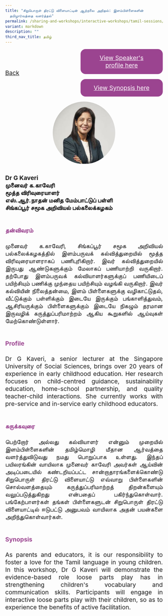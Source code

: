 ```yaml
---
title: "சிறுபொருள் திரட்டு விளையாட்டின் ஆற்றலை அறிதல்: இளம்பிள்ளைகளின்
  தமிழார்வத்தை வளர்த்தல்"
permalink: /sharing-and-workshops/interactive-workshops/tamil-sessions/tl7/
variant: markdown
description: ""
third_nav_title: தமிழ்
---
```

<style>
.entry-title{
  font-size: 2.25rem;
  font-weight: 700;
  margin-bottom: 2rem;
  text-align: center;
}
.entry-content p{
  text-align: justify;
}

.entry-title.supported-by{
  margin-bottom: 0;
  margin-top: 3rem;
}

.entry-content .buttons-container{
  align-items: center;
  column-gap: 1rem;
  display: flex;
  flex-wrap: wrap;
  justify-content: center;
}
.entry-content .buttons-container .btn-link{
  background-color: #7431e8;
  border-radius: 0.4rem;
  color: #fff;
  font-size: 1.5rem;
  margin-bottom: 1rem;
  padding: 15px 20px;
  text-align: center;
  text-decoration: none;
  width: 15rem;
}
.entry-content .buttons-container .btn-link:hover{
  background-color: lightgrey;
}

.entry-content.sharing-sessions{
  align-items: center;
  display: flex;
  flex-direction: column;
  row-gap: 1.5rem;
}
.entry-content.sharing-sessions .session-item{
  align-items: flex-start;
  background-color:#d84178;
  border-radius: 0.5rem;
  color: #ffffff;
  row-gap: 2rem;
  display: flex;
  font-size: 1.1rem;
  flex-direction: column;
  line-height: 1.2;
  justify-content: space-between;
  margin-bottom: 2rem;
  padding: 1rem;
  width: 100%;
}
.entry-content.sharing-sessions .session-item .lower-wrapper{
  display: flex;
  flex-direction: column;
  row-gap: 2rem;
  width: 100%;
}
.entry-content.sharing-sessions .session-item .session-link{
  border: 2px solid lightgrey;
  border-radius: 0.5rem;
  padding: 1rem;
  text-align: center;
}
.entry-content.sharing-sessions .session-item .session-link a{
  color: #ffffff;
}

.entry-content.sharing-sessions.malay-sessions .session-item{
  background-color: #a3c864;
}

.entry-content.sharing-sessions.tamil-sessions .session-item,
.entry-content.sharing-sessions.preschools-exhibitors .session-item{
  background-color: #9b4490;
}

.entry-content.sharing-sessions.english-sessions .session-item{
  background-color: #fa0;
}

.entry-content.sharing-sessions.primary-secondary-exhibitors .session-item{
  background-color: #a3c864;
}

.entry-content.sharing-sessions .session-item .session-link:hover{
  background-color: lightgrey;
}

.entry-content.sharing-session-item{
  font-size: 1.2rem;
}
.entry-content.sharing-session-item .sharing-sessions-nav{
  align-items: center;
  column-gap: 1rem;
  display: flex;
  flex-wrap: wrap;
  justify-content: space-between;
  padding-bottom: 1rem;
}
.entry-content.sharing-session-item .sharing-sessions-nav .inner-nav-wrapper{
  column-gap: 1rem;
  display: flex;
  flex: 2;
  flex-wrap: wrap;
  justify-content: flex-end;
  row-gap: 1rem;
}
.entry-content.sharing-session-item .sharing-sessions-nav .inner-nav-wrapper .nav-btn{
  background-color: #d84178;
  border-radius: 1rem;
  color: #fff;
  padding: 1rem 2rem;
  text-align: center;
  width: 100%;
}
.entry-content.sharing-session-item.malay-session .sharing-sessions-nav .inner-nav-wrapper .nav-btn{
  background-color: #a3c864;
}
.entry-content.sharing-session-item.tamil-session .sharing-sessions-nav .inner-nav-wrapper .nav-btn{
  background-color: #9b4490;
}
.entry-content.sharing-session-item.english-session .sharing-sessions-nav .inner-nav-wrapper .nav-btn{
  background-color: #fa0;
}
.entry-content.sharing-session-item .sharing-sessions-nav .inner-nav-wrapper .nav-btn:hover{
  background-color: lightgrey;
}
.entry-content.sharing-session-item .profile-photo-container{
  align-items: center;
  column-gap: 1rem;
  display: flex;
  flex-wrap: wrap;
  justify-content: space-between;
  row-gap: 1rem;
}
.entry-content.sharing-session-item .profile-photo{
  align-items: center;
  column-gap: 2rem;
  display: flex;
  flex-wrap: wrap;
  justify-content: center;
  row-gap: 2rem;
  margin-bottom: 2rem;
}
.entry-content.sharing-session-item .profile-photo img{
  border-radius: 100px;
  width: 200px;
}
.entry-content.sharing-session-item.awardee-item .profile-photo{
  width: 100%;
}
.entry-content.sharing-session-item .profile-name{
  font-weight: 700;
  margin-bottom: 3rem;
}
.entry-content.sharing-session-item h4{
  color: #d84178;
}
.entry-content.sharing-session-item.malay-session h4{
  color: #a3c864;
}
.entry-content.sharing-session-item.tamil-session h4{
  color: #9b4490;
}
.entry-content.sharing-session-item.english-session h4{
  color: #fa0;
}
.entry-content.sharing-session-item.awardee-item h3,
.entry-content.sharing-session-item.awardee-item h4{
  color: #4372d6;
}
.entry-content.sharing-session-item .section-wrapper{
  margin-bottom: 3rem;
}

.entry-content.awardees-container h4{
  font-weight: 700;
  margin-bottom: 3rem;
}
.entry-content.awardees-container a{
  text-decoration: none;
}
.entry-content.awardees-container .section-wrapper{
  margin-bottom: 10rem;
}
.entry-content.awardees-container .section-row{
  column-gap: 1rem;
  display: flex;
  flex-wrap: wrap;
  justify-content: space-around;
  row-gap: 1rem;
}
.entry-content.awardees-container .section-column{
  width: 30%;
}
.entry-content.awardees-container .awardee-wrapper{
  align-items: center;
  display: flex;
  flex-direction: column;
  justify-content: center;
  row-gap: 1rem;
}
.entry-content.awardees-container .awardee-wrapper .awardee-pic{
  width: 10rem;
}
.entry-content.awardees-container .awardee-wrapper .awardee-profile{
  color: #484848;
  text-align: center;
}
.entry-content.awardees-container .awardee-wrapper .name-english{
  font-size: 1.25rem;
  margin-bottom: 1rem;
}
.entry-content.awardees-container .awardee-wrapper .name-chinese{
  font-size: 1.25rem;
  margin-bottom: 1rem;
}

.entry-content .btntop{
  position: fixed;
  float: right;
  bottom: 20px;
  right: 80px;
  z-index: 99;
  boder: none;
  background-color: #3bb9ff;
  cursor: pointer;
  padding: 15px;
  boder-radius: 4px;
  color: #fff;
  font-weight: 600;
}

.coming-soon{
  color: #7431e8;
  font-size: 2rem;
  font-weight: 700;
  margin-top: 3rem;
  text-align: center;
}

@media all and (min-width: 40rem ){
  .entry-content.sharing-sessions{
    align-items: flex-start;
    display: flex;
    flex-direction: column;
    row-gap: 1.5rem;
  }

  
  .entry-content.sharing-sessions .session-item .lower-wrapper{
    align-items: center;
    flex-direction: row;
    justify-content: space-between;
  }

  .entry-content.sharing-session-item .sharing-sessions-nav .inner-nav-wrapper .nav-btn{
    width: 45%;
  }
}
</style>

<div class="entry-content sharing-session-item tamil-session">
<div class="sharing-sessions-nav">
<a href="/sharing-and-workshops/interactive-workshops/tamil-sessions/">Back</a>
<div class="inner-nav-wrapper">
<a class="nav-btn" href="#C1">View Speaker's profile here</a>
<a class="nav-btn" href="#C2">View Synopsis here</a>
</div>
</div>

<div class="profile-photo">
<img alt="G Kaveri" src="/images/Interactive_workshops/g-kaveri.jpg">
</div>

<div class="profile-name">
Dr G Kaveri<br>
முனைவர் க.காவேரி<br>
மூத்த விரிவுரையாளர்<br>
எஸ்.ஆர்.நாதன் மனித மேம்பாட்டுப் பள்ளி<br>
சிங்கப்பூர் சமூக அறிவியல் பல்கலைக்கழகம்  
</div>

<div class="section-wrapper">
<h4 id="C1">தன்விவரம்</h4>
<p>
முனைவர் க.காவேரி, சிங்கப்பூர் சமூக அறிவியல் பல்கலைக்கழகத்தில் இளம்பருவக் கல்வித்துறையில் மூத்த விரிவுரையாளராகப் பணிபுரிகிறார். இவர் கல்வித்துறையில் இருபது ஆண்டுகளுக்கும் மேலாகப் பணியாற்றி வருகிறார். தற்போது இளம்பருவக் கல்வியாளர்களுக்குப் பணியிடைப் பயிற்சியும் பணிக்கு முந்தைய பயிற்சியும் வழங்கி வருகிறார். இவர் கல்வியின் நிலைத்தன்மை, இளம் பிள்ளைகளுக்கு வழிகாட்டுதல், வீட்டுக்கும் பள்ளிக்கும் இடையே இருக்கும் பங்காளித்துவம், ஆசிரியருக்கும் பிள்ளைகளுக்கும் இடையே நிகழும் தரமான இருவழிக் கருத்துப்பரிமாற்றம் ஆகிய கூறுகளில் ஆய்வுகள் மேற்கொண்டுள்ளார்.
</p>
</div>

<div class="section-wrapper">
<h4>Profile</h4>
<p>
Dr G Kaveri, a senior lecturer at the Singapore University of Social Sciences, brings over 20 years of experience in early childhood education. Her research focuses on child-centred guidance, sustainability education, home-school partnership, and quality teacher-child interactions. She currently works with pre-service and in-service early childhood educators.
</p>
</div>

<div class="section-wrapper">
<h4 id="C2">சுருக்கவுரை</h4> 
<p>
பெற்றோர் அல்லது கல்வியாளர் என்னும் முறையில் இளம்பிள்ளைகளின் தமிழ்மொழி மீதான ஆர்வத்தை வளர்த்துவிடுவது நமது பொறுப்பாக உள்ளது.  இந்தப் பயிலரங்கின் வாயிலாக முனைவர் காவேரி அவர்கள் ஆய்வின் அடிப்படையில் கண்டறியப்பட்ட சான்றாதாரங்களைக்கொண்டு சிறுபொருள் திரட்டு விளையாட்டு எவ்வாறு பிள்ளைகளின் சொல்வளத்தையும் கருத்துப்பரிமாற்றத் திறன்களையும் வலுப்படுத்துகிறது என்பதைப் பகிர்ந்துகொள்வார். பங்கேற்பாளர்கள் தங்கள் பிள்ளைகளுடன் சிறுபொருள் திரட்டு விளையாட்டில் ஈடுபட்டு அனுபவம் வாயிலாக அதன் பயன்களை அறிந்துகொள்வார்கள்.
</p>
</div>

<div class="section-wrapper">
<h4>Synopsis</h4> 
<p>
As parents and educators, it is our responsibility to foster a love for the Tamil language in young children. In this workshop, Dr G Kaveri will demonstrate the evidence-based role loose parts play has in strengthening children's vocabulary and communication skills. Participants will engage in interactive loose parts play with their children, so as to experience the benefits of active facilitation.
</p>
</div>

<div class="section-wrapper">
</div>
</div>